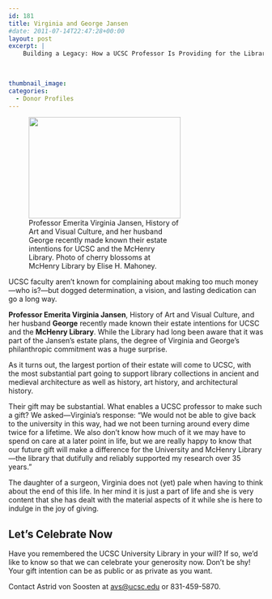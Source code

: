 ```yaml
---
id: 181
title: Virginia and George Jansen
#date: 2011-07-14T22:47:28+00:00
layout: post
excerpt: |
    Building a Legacy: How a UCSC Professor Is Providing for the Library
    
    

thumbnail_image:
categories:
  - Donor Profiles
---
```

<figure id="attachment_182" style="width: 300px" class="wp-caption alignright"><img class="size-medium wp-image-182" src="http://live-ucsc-giving.pantheonsite.io/wp-content/uploads/2017/08/jansen-300x200.jpg" alt="" width="300" height="200" srcset="https://ucsc-giving.lndo.site/wp-content/uploads/2017/08/jansen-300x200.jpg 300w, https://ucsc-giving.lndo.site/wp-content/uploads/2017/08/jansen.jpg 320w" sizes="(max-width: 300px) 100vw, 300px" /><figcaption class="wp-caption-text">Professor Emerita Virginia Jansen, History of Art and Visual Culture, and her husband George recently made known their estate intentions for UCSC and the McHenry Library. Photo of cherry blossoms at McHenry Library by Elise H. Mahoney.</figcaption></figure> 

UCSC faculty aren’t known for complaining about making too much money—who is?—but dogged determination, a vision, and lasting dedication can go a long way.

**Professor Emerita Virginia Jansen**, History of Art and Visual Culture, and her husband **George** recently made known their estate intentions for UCSC and the **McHenry Library**. While the Library had long been aware that it was part of the Jansen’s estate plans, the degree of Virginia and George’s philanthropic commitment was a huge surprise.

As it turns out, the largest portion of their estate will come to UCSC, with the most substantial part going to support library collections in ancient and medieval architecture as well as history, art history, and architectural history.

Their gift may be substantial. What enables a UCSC professor to make such a gift? We asked—Virginia’s response: “We would not be able to give back to the university in this way, had we not been turning around every dime twice for a lifetime. We also don’t know how much of it we may have to spend on care at a later point in life, but we are really happy to know that our future gift will make a difference for the University and McHenry Library—the library that dutifully and reliably supported my research over 35 years.”

The daughter of a surgeon, Virginia does not (yet) pale when having to think about the end of this life. In her mind it is just a part of life and she is very content that she has dealt with the material aspects of it while she is here to indulge in the joy of giving.

## Let&#8217;s Celebrate Now

Have you remembered the UCSC University Library in your will? If so, we&#8217;d like to know so that we can celebrate your generosity now. Don&#8217;t be shy! Your gift intention can be as public or as private as you want.

Contact Astrid von Soosten at <avs@ucsc.edu> or 831-459-5870.
